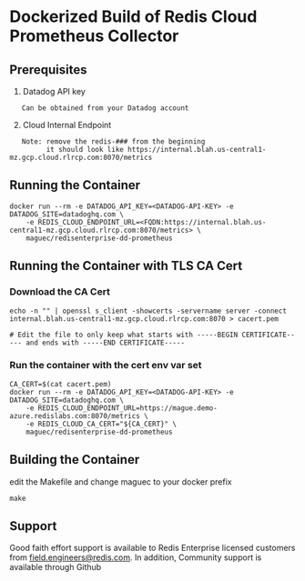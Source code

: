 # Dockerized Build of Redis Cloud Prometheus Collector

## Prerequisites

1) Datadog API key
```
   Can be obtained from your Datadog account
```

2) Cloud Internal Endpoint
```
   Note: remove the redis-### from the beginning
         it should look like https://internal.blah.us-central1-mz.gcp.cloud.rlrcp.com:8070/metrics
```

## Running the Container

```
docker run --rm -e DATADOG_API_KEY=<DATADOG-API-KEY> -e DATADOG_SITE=datadoghq.com \
	-e REDIS_CLOUD_ENDPOINT_URL=<FQDN:https://internal.blah.us-central1-mz.gcp.cloud.rlrcp.com:8070/metrics> \
	maguec/redisenterprise-dd-prometheus
```

## Running the Container with TLS CA Cert

### Download the CA Cert

```
echo -n "" | openssl s_client -showcerts -servername server -connect internal.blah.us-central1-mz.gcp.cloud.rlrcp.com:8070 > cacert.pem

# Edit the file to only keep what starts with -----BEGIN CERTIFICATE----- and ends with -----END CERTIFICATE-----
```

### Run the container with the cert env var set

```
CA_CERT=$(cat cacert.pem)
docker run --rm -e DATADOG_API_KEY=<DATADOG-API-KEY> -e DATADOG_SITE=datadoghq.com \
	-e REDIS_CLOUD_ENDPOINT_URL=https://mague.demo-azure.redislabs.com:8070/metrics \
	-e REDIS_CLOUD_CA_CERT="${CA_CERT}" \
 	maguec/redisenterprise-dd-prometheus
```

## Building the Container

edit the Makefile and change maguec to your docker prefix

```
make
```

## Support 

Good faith effort support is available to Redis Enterprise licensed customers from field.engineers@redis.com. 
In addition, Community support is available through Github

